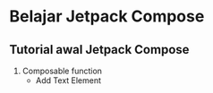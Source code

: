 # Belajar Jetpack Compose

## Tutorial awal Jetpack Compose

1. Composable function
    - Add Text Element